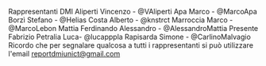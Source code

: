 Rappresentanti DMI
Aliperti Vincenzo - @VAliperti
Apa Marco - @MarcoApa
Borzì Stefano - @Helias
Costa Alberto - @knstrct
Marroccia Marco - @MarcoLebon
Mattia Ferdinando Alessandro - @AlessandroMattia
Presente Fabrizio
Petralia Luca- @lucapppla
Rapisarda Simone - @CarlinoMalvagio
Ricordo che per segnalare qualcosa a tutti i rappresentanti si può utilizzare l'email reportdmiunict@gmail.com
